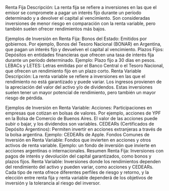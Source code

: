 Renta Fija
Descripción:
La renta fija se refiere a inversiones en las que el emisor se compromete a pagar un interés fijo durante un período determinado y a devolver el capital al vencimiento. Son consideradas inversiones de menor riesgo en comparación con la renta variable, pero también suelen ofrecer rendimientos más bajos.

Ejemplos de Inversión en Renta Fija:
Bonos del Estado: Emitidos por gobiernos. Por ejemplo, Bonos del Tesoro Nacional (BONAR) en Argentina, que pagan un interés fijo y devuelven el capital al vencimiento.
Plazos Fijos: Depósitos en entidades financieras que ofrecen una tasa de interés fija durante un período determinado. Ejemplo: Plazo fijo a 30 días en pesos.
LEBACs y LETES: Letras emitidas por el Banco Central o el Tesoro Nacional, que ofrecen un rendimiento fijo en un plazo corto.
Renta Variable
Descripción:
La renta variable se refiere a inversiones en las que el rendimiento no está garantizado y puede variar. Los ingresos provienen de la apreciación del valor del activo y/o de dividendos. Estas inversiones suelen tener un mayor potencial de rendimiento, pero también un mayor riesgo de pérdida.

Ejemplos de Inversión en Renta Variable:
Acciones: Participaciones en empresas que cotizan en bolsas de valores. Por ejemplo, acciones de YPF en la Bolsa de Comercio de Buenos Aires. El valor de las acciones puede subir o bajar, y los dividendos son variables.
CEDEARs (Certificados de Depósito Argentinos): Permiten invertir en acciones extranjeras a través de la bolsa argentina. Ejemplo: CEDEARs de Apple.
Fondos Comunes de Inversión en Renta Variable: Fondos que invierten en acciones y otros activos de renta variable. Ejemplo: un fondo de inversión que invierte en acciones argentinas o internacionales.
Resumen
Renta Fija: Inversiones con pagos de interés y devolución del capital garantizados, como bonos y plazos fijos.
Renta Variable: Inversiones donde los rendimientos dependen del rendimiento del activo y pueden variar, como acciones y CEDEARs.
Cada tipo de renta ofrece diferentes perfiles de riesgo y retorno, y la elección entre renta fija y renta variable dependerá de los objetivos de inversión y la tolerancia al riesgo del inversor.